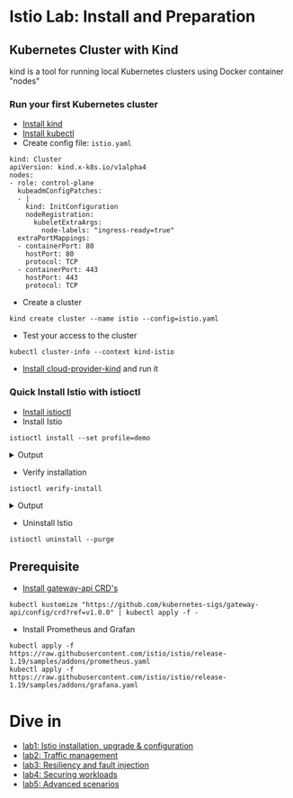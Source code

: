 # Istio Lab: Install and Preparation

## Kubernetes Cluster with Kind
kind is a tool for running local Kubernetes clusters using Docker container "nodes"

### Run your first Kubernetes cluster
- [Install kind](https://kind.sigs.k8s.io/docs/user/quick-start/)
- [Install kubectl](https://kubernetes.io/docs/tasks/tools/install-kubectl-linux/#install-using-native-package-management)
- Create config file: `istio.yaml`
```
kind: Cluster
apiVersion: kind.x-k8s.io/v1alpha4
nodes:
- role: control-plane
  kubeadmConfigPatches:
  - |
    kind: InitConfiguration
    nodeRegistration:
      kubeletExtraArgs:
        node-labels: "ingress-ready=true"
  extraPortMappings:
  - containerPort: 80
    hostPort: 80
    protocol: TCP
  - containerPort: 443
    hostPort: 443
    protocol: TCP
```

- Create a cluster
```
kind create cluster --name istio --config=istio.yaml
```

- Test your access to the cluster
```
kubectl cluster-info --context kind-istio
```

- [Install cloud-provider-kind](https://github.com/kubernetes-sigs/cloud-provider-kind?tab=readme-ov-file#install) and run it


### Quick Install Istio with istioctl
- [Install istioctl](https://istio.io/latest/docs/setup/getting-started/#download)
- Install Istio
```
istioctl install --set profile=demo
```

<details><summary>Output</summary>
<p>


```
This will install the Istio 1.19.3 "demo" profile (with components: Istio core, Istiod, Ingress gateways, and Egress gateways) into the cluster. Proceed? (y/N) y
✔ Istio core installed                                                                                                                        
✔ Istiod installed                                                                                                                            
✔ Egress gateways installed                                                                                                                   
✔ Ingress gateways installed                                                                                                                  
✔ Installation complete                                                                                                                       Made this installation the default for injection and validation.
```

</p>
</details>

- Verify installation
```
istioctl verify-install
```

<details><summary>Output</summary>
<p>


```
1 Istio control planes detected, checking --revision "default" only
✔ HorizontalPodAutoscaler: istio-ingressgateway.istio-system checked successfully
✔ Deployment: istio-ingressgateway.istio-system checked successfully
✔ PodDisruptionBudget: istio-ingressgateway.istio-system checked successfully
✔ Role: istio-ingressgateway-sds.istio-system checked successfully
✔ RoleBinding: istio-ingressgateway-sds.istio-system checked successfully
✔ Service: istio-ingressgateway.istio-system checked successfully
✔ ServiceAccount: istio-ingressgateway-service-account.istio-system checked successfully
✔ ServiceAccount: istio-reader-service-account.istio-system checked successfully
✔ CustomResourceDefinition: wasmplugins.extensions.istio.io.istio-system checked successfully
✔ CustomResourceDefinition: destinationrules.networking.istio.io.istio-system checked successfully
✔ CustomResourceDefinition: envoyfilters.networking.istio.io.istio-system checked successfully
✔ CustomResourceDefinition: gateways.networking.istio.io.istio-system checked successfully
✔ CustomResourceDefinition: proxyconfigs.networking.istio.io.istio-system checked successfully
✔ CustomResourceDefinition: serviceentries.networking.istio.io.istio-system checked successfully
✔ CustomResourceDefinition: sidecars.networking.istio.io.istio-system checked successfully
✔ CustomResourceDefinition: virtualservices.networking.istio.io.istio-system checked successfully
✔ CustomResourceDefinition: workloadentries.networking.istio.io.istio-system checked successfully
✔ CustomResourceDefinition: workloadgroups.networking.istio.io.istio-system checked successfully
✔ CustomResourceDefinition: authorizationpolicies.security.istio.io.istio-system checked successfully
✔ CustomResourceDefinition: peerauthentications.security.istio.io.istio-system checked successfully
✔ CustomResourceDefinition: requestauthentications.security.istio.io.istio-system checked successfully
✔ CustomResourceDefinition: telemetries.telemetry.istio.io.istio-system checked successfully
✔ CustomResourceDefinition: istiooperators.install.istio.io.istio-system checked successfully
✔ HorizontalPodAutoscaler: istiod.istio-system checked successfully
✔ ClusterRole: istiod-clusterrole-istio-system.istio-system checked successfully
✔ ClusterRole: istiod-gateway-controller-istio-system.istio-system checked successfully
✔ ClusterRoleBinding: istiod-clusterrole-istio-system.istio-system checked successfully
✔ ClusterRoleBinding: istiod-gateway-controller-istio-system.istio-system checked successfully
✔ ConfigMap: istio.istio-system checked successfully
✔ Deployment: istiod.istio-system checked successfully
✔ ConfigMap: istio-sidecar-injector.istio-system checked successfully
✔ MutatingWebhookConfiguration: istio-sidecar-injector.istio-system checked successfully
✔ PodDisruptionBudget: istiod.istio-system checked successfully
✔ ClusterRole: istio-reader-clusterrole-istio-system.istio-system checked successfully
✔ ClusterRoleBinding: istio-reader-clusterrole-istio-system.istio-system checked successfully
✔ Role: istiod.istio-system checked successfully
✔ RoleBinding: istiod.istio-system checked successfully
✔ Service: istiod.istio-system checked successfully
✔ ServiceAccount: istiod.istio-system checked successfully
✔ ValidatingWebhookConfiguration: istio-validator-istio-system.istio-system checked successfully
Checked 15 custom resource definitions
Checked 2 Istio Deployments
✔ Istio is installed and verified successfully

```

</p>
</details>

- Uninstall Istio
```
istioctl uninstall --purge
```

## Prerequisite
- [Install gateway-api CRD's](https://istio.io/latest/docs/tasks/traffic-management/ingress/gateway-api/)

```
kubectl kustomize "https://github.com/kubernetes-sigs/gateway-api/config/crd?ref=v1.0.0" | kubectl apply -f -
```

- Install Prometheus and Grafan

```
kubectl apply -f https://raw.githubusercontent.com/istio/istio/release-1.19/samples/addons/prometheus.yaml
kubectl apply -f https://raw.githubusercontent.com/istio/istio/release-1.19/samples/addons/grafana.yaml
```

# Dive in
- [lab1: Istio installation, upgrade & configuration](lab1/README.md)
- [lab2: Traffic management](lab2/README.md)
- [lab3: Resiliency and fault injection](lab3/README.md)
- [lab4: Securing workloads](lab4/README.md)
- [lab5: Advanced scenarios](lab5/README.md)
